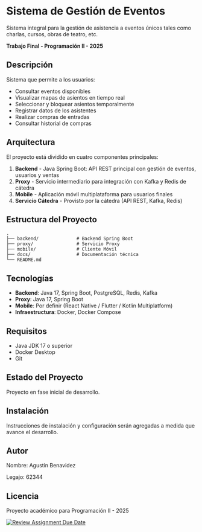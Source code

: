 # Sistema de Gestión de Eventos

Sistema integral para la gestión de asistencia a eventos únicos tales como charlas, cursos, obras de teatro, etc.

**Trabajo Final - Programación II - 2025**

## Descripción

Sistema que permite a los usuarios:
- Consultar eventos disponibles
- Visualizar mapas de asientos en tiempo real
- Seleccionar y bloquear asientos temporalmente
- Registrar datos de los asistentes
- Realizar compras de entradas
- Consultar historial de compras

## Arquitectura

El proyecto está dividido en cuatro componentes principales:

1. **Backend** - Java Spring Boot: API REST principal con gestión de eventos, usuarios y ventas
2. **Proxy** - Servicio intermediario para integración con Kafka y Redis de cátedra
3. **Mobile** - Aplicación móvil multiplataforma para usuarios finales
4. **Servicio Cátedra** - Provisto por la cátedra (API REST, Kafka, Redis)

## Estructura del Proyecto

```
.
├── backend/              # Backend Spring Boot
├── proxy/                # Servicio Proxy
├── mobile/               # Cliente Móvil
├── docs/                 # Documentación técnica
└── README.md
```

## Tecnologías

- **Backend**: Java 17, Spring Boot, PostgreSQL, Redis, Kafka
- **Proxy**: Java 17, Spring Boot
- **Mobile**: Por definir (React Native / Flutter / Kotlin Multiplatform)
- **Infraestructura**: Docker, Docker Compose

## Requisitos

- Java JDK 17 o superior
- Docker Desktop
- Git

## Estado del Proyecto

Proyecto en fase inicial de desarrollo.

## Instalación

Instrucciones de instalación y configuración serán agregadas a medida que avance el desarrollo.

## Autor

Nombre: Agustin Benavidez

Legajo: 62344

## Licencia

Proyecto académico para Programación II - 2025

[![Review Assignment Due Date](https://classroom.github.com/assets/deadline-readme-button-22041afd0340ce965d47ae6ef1cefeee28c7c493a6346c4f15d667ab976d596c.svg)](https://classroom.github.com/a/IEOUmR9z)
